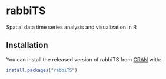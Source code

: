 # rabbiTS

Spatial data time series analysis and visualization in R

## Installation

You can install the released version of rabbiTS from [CRAN](https://CRAN.R-project.org) with:

``` r
install.packages("rabbiTS")
```

